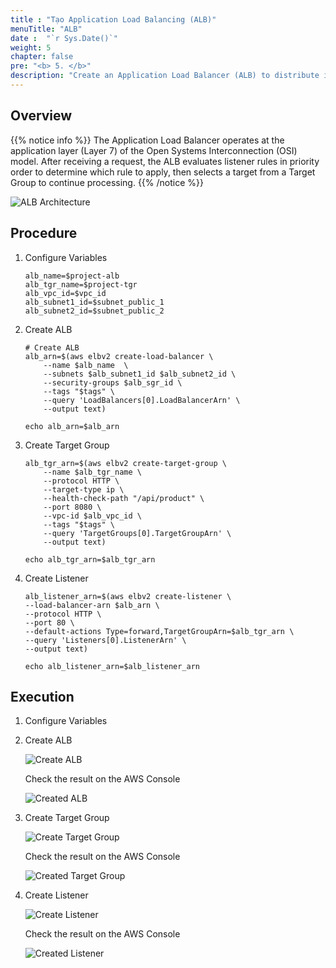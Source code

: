 ```yaml
---
title : "Tạo Application Load Balancing (ALB)"
menuTitle: "ALB"
date :  "`r Sys.Date()`" 
weight: 5
chapter: false
pre: "<b> 5. </b>"
description: "Create an Application Load Balancer (ALB) to distribute incoming traffic across multiple targets."
---
```


## Overview

{{% notice info %}}
The Application Load Balancer operates at the application layer (Layer 7) of the Open Systems Interconnection (OSI) model. 
After receiving a request, the ALB evaluates listener rules in priority order to determine which rule to apply, then selects a target from a Target Group to continue processing.
{{% /notice %}}

![ALB Architecture](/images/5-alb/introduce.png)

## Procedure

1. Configure Variables

    ```shell
    alb_name=$project-alb
    alb_tgr_name=$project-tgr
    alb_vpc_id=$vpc_id
    alb_subnet1_id=$subnet_public_1
    alb_subnet2_id=$subnet_public_2
    ```

2. Create ALB

    ```shell
    # Create ALB
    alb_arn=$(aws elbv2 create-load-balancer \
        --name $alb_name  \
        --subnets $alb_subnet1_id $alb_subnet2_id \
        --security-groups $alb_sgr_id \
        --tags "$tags" \
        --query 'LoadBalancers[0].LoadBalancerArn' \
        --output text)

    echo alb_arn=$alb_arn
    ```

3. Create Target Group

    ```shell
    alb_tgr_arn=$(aws elbv2 create-target-group \
        --name $alb_tgr_name \
        --protocol HTTP \
        --target-type ip \
        --health-check-path "/api/product" \
        --port 8080 \
        --vpc-id $alb_vpc_id \
        --tags "$tags" \
        --query 'TargetGroups[0].TargetGroupArn' \
        --output text)
    
    echo alb_tgr_arn=$alb_tgr_arn
    ```

4. Create Listener

    ```shell
    alb_listener_arn=$(aws elbv2 create-listener \
    --load-balancer-arn $alb_arn \
    --protocol HTTP \
    --port 80 \
    --default-actions Type=forward,TargetGroupArn=$alb_tgr_arn \
    --query 'Listeners[0].ListenerArn' \
    --output text)

    echo alb_listener_arn=$alb_listener_arn
    ```

## Execution

1. Configure Variables

2. Create ALB

    ![Create ALB](/images/5-alb/5.1.png)

    Check the result on the AWS Console

    ![Created ALB](/images/5-alb/5.2.png)

3. Create Target Group

    ![Create Target Group](/images/5-alb/5.3.png)

    Check the result on the AWS Console

    ![Created Target Group](/images/5-alb/5.4.png)

4. Create Listener

   ![Create Listener](/images/5-alb/5.5.png)

    Check the result on the AWS Console

    ![Created Listener](/images/5-alb/5.6.png)
